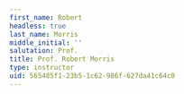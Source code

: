 ```yaml
---
first_name: Robert
headless: true
last_name: Morris
middle_initial: ''
salutation: Prof.
title: Prof. Robert Morris
type: instructor
uid: 565485f1-23b5-1c62-986f-627da41c64c0
---
```

